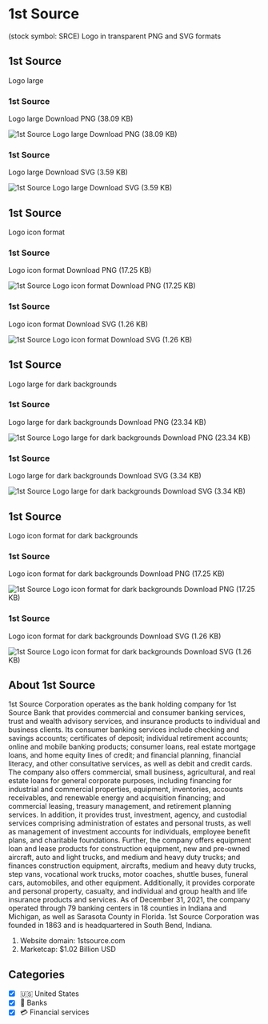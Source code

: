 # 1st Source
 (stock symbol: SRCE) Logo in transparent PNG and SVG formats

## 1st Source
 Logo large

### 1st Source
 Logo large Download PNG (38.09 KB)

![1st Source
 Logo large Download PNG (38.09 KB)](/img/orig/SRCE_BIG-f95b87f2.png)

### 1st Source
 Logo large Download SVG (3.59 KB)

![1st Source
 Logo large Download SVG (3.59 KB)](/img/orig/SRCE_BIG-4316b397.svg)

## 1st Source
 Logo icon format

### 1st Source
 Logo icon format Download PNG (17.25 KB)

![1st Source
 Logo icon format Download PNG (17.25 KB)](/img/orig/SRCE-e96aec80.png)

### 1st Source
 Logo icon format Download SVG (1.26 KB)

![1st Source
 Logo icon format Download SVG (1.26 KB)](/img/orig/SRCE-70e45cd7.svg)

## 1st Source
 Logo large for dark backgrounds

### 1st Source
 Logo large for dark backgrounds Download PNG (23.34 KB)

![1st Source
 Logo large for dark backgrounds Download PNG (23.34 KB)](/img/orig/SRCE_BIG.D-06376bd2.png)

### 1st Source
 Logo large for dark backgrounds Download SVG (3.34 KB)

![1st Source
 Logo large for dark backgrounds Download SVG (3.34 KB)](/img/orig/SRCE_BIG.D-9a9c2dcd.svg)

## 1st Source
 Logo icon format for dark backgrounds

### 1st Source
 Logo icon format for dark backgrounds Download PNG (17.25 KB)

![1st Source
 Logo icon format for dark backgrounds Download PNG (17.25 KB)](/img/orig/SRCE.D-4452f5be.png)

### 1st Source
 Logo icon format for dark backgrounds Download SVG (1.26 KB)

![1st Source
 Logo icon format for dark backgrounds Download SVG (1.26 KB)](/img/orig/SRCE.D-94a722b1.svg)

## About 1st Source


1st Source Corporation operates as the bank holding company for 1st Source Bank that provides commercial and consumer banking services, trust and wealth advisory services, and insurance products to individual and business clients. Its consumer banking services include checking and savings accounts; certificates of deposit; individual retirement accounts; online and mobile banking products; consumer loans, real estate mortgage loans, and home equity lines of credit; and financial planning, financial literacy, and other consultative services, as well as debit and credit cards. The company also offers commercial, small business, agricultural, and real estate loans for general corporate purposes, including financing for industrial and commercial properties, equipment, inventories, accounts receivables, and renewable energy and acquisition financing; and commercial leasing, treasury management, and retirement planning services. In addition, it provides trust, investment, agency, and custodial services comprising administration of estates and personal trusts, as well as management of investment accounts for individuals, employee benefit plans, and charitable foundations. Further, the company offers equipment loan and lease products for construction equipment, new and pre-owned aircraft, auto and light trucks, and medium and heavy duty trucks; and finances construction equipment, aircrafts, medium and heavy duty trucks, step vans, vocational work trucks, motor coaches, shuttle buses, funeral cars, automobiles, and other equipment. Additionally, it provides corporate and personal property, casualty, and individual and group health and life insurance products and services. As of December 31, 2021, the company operated through 79 banking centers in 18 counties in Indiana and Michigan, as well as Sarasota County in Florida. 1st Source Corporation was founded in 1863 and is headquartered in South Bend, Indiana.

1. Website domain: 1stsource.com
2. Marketcap: $1.02 Billion USD


## Categories
- [x] 🇺🇸 United States
- [x] 🏦 Banks
- [x] 💳 Financial services
